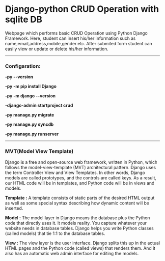 <h1>Django-python CRUD Operation with sqlite DB</h1>


Webpage which performs basic CRUD Operation using Python Django Framework. Here, student can insert his/her information such as name,email,address,mobile,gender etc. After submited form student can easily view or update or delete his/her information.
<hr>
<h3>Configaration:</h3>
<b>
  
-py --version
  </b>
  

<b>-py -m pip install Django</b>



<b>-py -m django --version</b>
  
  
  
<b>-django-admin startproject crud</b>
  
  
  
<b>-py manage.py migrate</b>
  
  
  
<b>-py manage.py syncdb</b>
  
  
  
<b>-py manage.py runserver</b>

<hr>
 <h3>MVT(Model View Template)</h3>
 

Django is a free and open-source web framework, written in Python, which follows the model-view-template (MVT) architectural pattern. Django uses the term Controller View and View Templates. In other words, Django models are called prototypes, and the controls are called keys. As a result, our HTML code will be in templates, and Python code will be in views and models.


<b>Template :</b> A template consists of static parts of the desired HTML output as well as some special syntax describing how dynamic content will be inserted.


<b>Model :</b> The model layer in Django means the database plus the Python code that directly uses it. It models reality. You capture whatever your website needs in database tables. Django helps you write Python classes (called models) that tie 1:1 to the database tables.


<b>View :</b> The view layer is the user interface. Django splits this up in the actual HTML pages and the Python code (called views) that renders them. And it also has an automatic web admin interface for editing the models.

